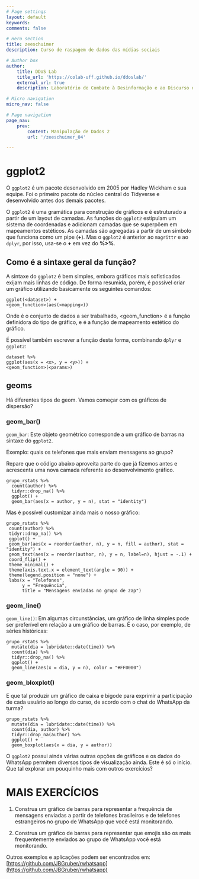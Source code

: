 ```yaml
---
# Page settings
layout: default
keywords:
comments: false

# Hero section
title: zeeschuimer
description: Curso de raspagem de dados das mídias sociais

# Author box
author:
    title: DDoS Lab
    title_url: 'https://colab-uff.github.io/ddoslab/'
    external_url: true
    description: Laboratório de Combate à Desinformação e ao Discurso de Ódio em Sistemas de Comunicação em Rede

# Micro navigation
micro_nav: false

# Page navigation
page_nav:
    prev:
        content: Manipulação de Dados 2
        url: '/zeeschuimer_04'

---
```


# ggplot2

O `ggplot2` é um pacote desenvolvido em 2005 por Hadley Wickham e sua equipe. Foi o primeiro pacote do núcleo central do Tidyverse e desenvolvido antes dos demais pacotes.

O `ggplot2` é uma gramática para construção de gráficos e é estruturado a partir de um layout de camadas. As funções do `ggplot2` estipulam um sistema de coordenadas e adicionam camadas que se superpõem em mapeamentos estéticos. As camadas são agregadas a partir de um símbolo que funciona como um pipe (**+**). Mas o `ggplot2` é anterior ao `magrittr` e ao `dplyr`, por isso, usa-se o **+** em vez do **%>%**.

## Como é a sintaxe geral da função?

A sintaxe do `ggplot2` é bem simples, embora gráficos mais sofisticados exijam mais linhas de código. De forma resumida, porém, é possível criar um gráfico utilizando basicamente os seguintes comandos:

```
ggplot(<dataset>) +
<geom_function>(aes(<mapping>))
```

Onde <dataset> é o conjunto de dados a ser trabalhado, <geom_function> é a função definidora do tipo de gráfico, e <mapping> é a função de mapeamento estético do gráfico.

É possível também escrever a função desta forma, combinando `dplyr` e `ggplot2`:

```
dataset %>% 
ggplot(aes(x = <x>, y = <y>)) +
<geom_function>(<params>)
```
  
## geoms
  
Há diferentes tipos de geom. Vamos começar com os gráficos de dispersão?


### geom_bar()

`geom_bar`: Este objeto geométrico corresponde a um gráfico de barras na sintaxe do `ggplot2`.

Exemplo: quais os telefones que mais enviam mensagens ao grupo?
  
Repare que o código abaixo aproveita parte do que já fizemos antes e acrescenta uma nova camada referente ao desenvolvimento gráfico.
  
```
grupo_rstats %>% 
  count(author) %>% 
  tidyr::drop_na() %>% 
  ggplot() +
  geom_bar(aes(x = author, y = n), stat = "identity")
```
  
 Mas é possível customizar ainda mais o nosso gráfico:
  
 ```
grupo_rstats %>% 
  count(author) %>% 
  tidyr::drop_na() %>% 
  ggplot() +
  geom_bar(aes(x = reorder(author, n), y = n, fill = author), stat = "identity") +
  geom_text(aes(x = reorder(author, n), y = n, label=n), hjust = -.1) +
  coord_flip() +
  theme_minimal() +
  theme(axis.text.x = element_text(angle = 90)) +
  theme(legend.position = "none") +
  labs(x = "Telefones",
       y = "Frequência",
       title = "Mensagens enviadas no grupo de zap")
  ```
  
### geom_line()
  
`geom_line()`: Em algumas circunstâncias, um gráfico de linha simples pode ser preferível em relação a um gráfico de barras. É o caso, por exemplo, de séries históricas:
  
```
grupo_rstats %>%
  mutate(dia = lubridate::date(time)) %>% 
  count(dia) %>% 
  tidyr::drop_na() %>% 
  ggplot() +
  geom_line(aes(x = dia, y = n), color = "#FF0000")
```
  
### geom_bloxplot()

E que tal produzir um gráfico de caixa e bigode para exprimir a participação de cada usuário ao longo do curso, de acordo com o chat do WhatsApp da turma?
  
```
grupo_rstats %>%
  mutate(dia = lubridate::date(time)) %>% 
  count(dia, author) %>% 
  tidyr::drop_na(author) %>% 
  ggplot() +
  geom_boxplot(aes(x = dia, y = author))
```
  
O `ggplot2` possui ainda várias outras opções de gráficos e os dados do WhatsApp permitem diversos tipos de visualização ainda. Este é só o início. Que tal explorar um pouquinho mais com outros exercícios?
  
# MAIS EXERCÍCIOS
  
1. Construa um gráfico de barras para representar a frequência de mensagens enviadas a partir de telefones brasileiros e de telefones estrangeiros no grupo de WhatsApp que você está monitorando.
  
2. Construa um gráfico de barras para representar que emojis são os mais frequentemente enviados ao grupo de WhatsApp você está monitorando.

Outros exemplos e aplicações podem ser encontrados em: [https://github.com/JBGruber/rwhatsapp](https://github.com/JBGruber/rwhatsapp)
